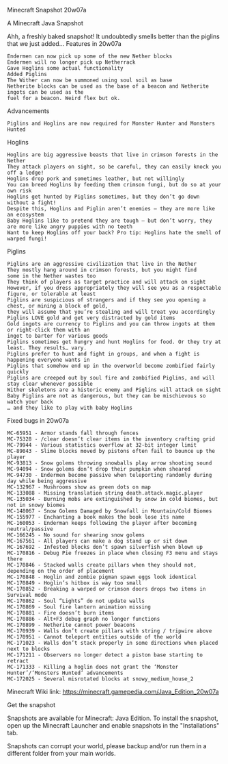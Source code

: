
Minecraft Snapshot 20w07a

A Minecraft Java Snapshot

Ahh, a freshly baked snapshot! It undoubtedly smells better than the piglins that we just added...
Features in 20w07a

    Endermen can now pick up some of the new Nether blocks
    Endermen will no longer pick up Netherrack
    Gave Hoglins some actual functionality
    Added Piglins
    The Wither can now be summoned using soul soil as base
    Netherite blocks can be used as the base of a beacon and Netherite ingots can be used as the 
    fuel for a beacon. Weird flex but ok.

Advancements

    Piglins and Hoglins are now required for Monster Hunter and Monsters Hunted

Hoglins

    Hoglins are big aggressive beasts that live in crimson forests in the Nether
    They attack players on sight, so be careful, they can easily knock you off a ledge!
    Hoglins drop pork and sometimes leather, but not willingly
    You can breed Hoglins by feeding them crimson fungi, but do so at your own risk
    Hoglins get hunted by Piglins sometimes, but they don’t go down without a fight!
    Despite this, Hoglins and Piglin aren’t enemies – they are more like an ecosystem
    Baby Hoglins like to pretend they are tough – but don’t worry, they are more like angry puppies with no teeth
    Want to keep Hoglins off your back? Pro tip: Hoglins hate the smell of warped fungi!

Piglins

    Piglins are an aggressive civilization that live in the Nether
    They mostly hang around in crimson forests, but you might find
    some in the Nether wastes too
    They think of players as target practice and will attack on sight
    However, if you dress appropriately they will see you as a respectable figure, or tolerable at least
    Piglins are suspicious of strangers and if they see you opening a chest, or mining a block of gold,
    they will assume that you’re stealing and will treat you accordingly
    Piglins LOVE gold and get very distracted by gold items
    Gold ingots are currency to Piglins and you can throw ingots at them or right-click them with an
    ingot to barter for various goods
    Piglins sometimes get hungry and hunt Hoglins for food. Or they try at least. They results… vary.
    Piglins prefer to hunt and fight in groups, and when a fight is happening everyone wants in
    Piglins that somehow end up in the overworld become zombified fairly quickly
    Piglins are creeped out by soul fire and zombified Piglins, and will stay clear whenever possible
    Wither skeletons are a historic enemy and Piglins will attack on sight
    Baby Piglins are not as dangerous, but they can be mischievous so watch your back
    … and they like to play with baby Hoglins

Fixed bugs in 20w07a

    MC-65951 - Armor stands fall through fences
    MC-75328 - /clear doesn’t clear items in the inventory crafting grid
    MC-79944 - Various statistics overflow at 32-bit integer limit
    MC-89043 - Slime blocks moved by pistons often fail to bounce up the player
    MC-93813 - Snow golems throwing snowballs play arrow shooting sound
    MC-94094 - Snow golems don’t drop their pumpkin when sheared
    MC-94730 - Endermen become passive when teleporting randomly during day while being aggressive
    MC-132967 - Mushrooms show as green dots on map
    MC-133088 - Missing translation string death.attack.magic.player
    MC-135034 - Burning mobs are extinguished by snow in cold biomes, but not in snowy biomes
    MC-148067 - Snow Golems Damaged by Snowfall in Mountain/Cold Biomes
    MC-155977 - Enchanting a book makes the book lose its name
    MC-160053 - Enderman keeps following the player after becoming neutral/passive
    MC-166245 - No sound for shearing snow golems
    MC-167561 - All players can make a dog stand up or sit down
    MC-167692 - Infested blocks don’t spawn silverfish when blown up
    MC-170816 - Debug Pie freezes in place when closing F3 menu and stays there
    MC-170846 - Stacked walls create pillars when they should not, depending on the order of placement
    MC-170848 - Hoglin and zombie pigman spawn eggs look identical
    MC-170849 - Hoglin’s hitbox is way too small
    MC-170852 - Breaking a warped or crimson doors drops two items in Survival mode
    MC-170862 - Soul “Lights” do not update walls
    MC-170869 - Soul fire lantern animation missing
    MC-170881 - Fire doesn’t burn items
    MC-170886 - Alt+F3 debug graph no longer functions
    MC-170899 - Netherite cannot power beacons
    MC-170939 - Walls don’t create pillars with string / tripwire above
    MC-170951 - Cannot teleport entities outside of the world
    MC-171023 - Walls don’t stack properly in some directions when placed next to blocks
    MC-171211 - Observers no longer detect a piston base starting to retract
    MC-171333 - Killing a hoglin does not grant the ‘Monster Hunter’/‘Monsters Hunted’ advancements
    MC-172025 - Several misrotated blocks at snowy_medium_house_2

Minecraft Wiki link: https://minecraft.gamepedia.com/Java_Edition_20w07a

Get the snapshot

Snapshots are available for Minecraft: Java Edition. To install the snapshot, open up the Minecraft Launcher and enable snapshots in the "Installations" tab.

Snapshots can corrupt your world, please backup and/or run them in a different folder from your main worlds.

